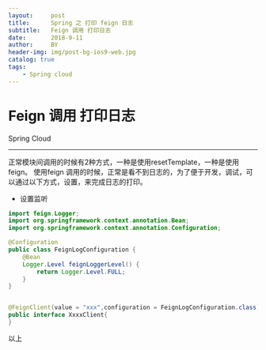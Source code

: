 ```yaml
---
layout:     post
title:      Spring 之 打印 feign 日志
subtitle:   Feign 调用 打印日志
date:       2018-9-11
author:     BY
header-img: img/post-bg-ios9-web.jpg
catalog: true
tags:
    - Spring cloud
---
```



# Feign 调用 打印日志

Spring Cloud

---
正常模块间调用的时候有2种方式，一种是使用resetTemplate，一种是使用feign。
使用feign 调用的时候，正常是看不到日志的，为了便于开发，调试，可以通过以下方式，设置，来完成日志的打印。

 - 设置监听
``` java
import feign.Logger;
import org.springframework.context.annotation.Bean;
import org.springframework.context.annotation.Configuration;

@Configuration
public class FeignLogConfiguration {
    @Bean
    Logger.Level feignLoggerLevel() {
        return Logger.Level.FULL;
    }
}


@FeignClient(value = "xxx",configuration = FeignLogConfiguration.class)
public interface XxxxClient{
}

```

以上
